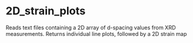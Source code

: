 # 2D_strain_plots
Reads text files containing a 2D array of d-spacing values from XRD measurements. Returns individual line plots, followed by a 2D strain map
